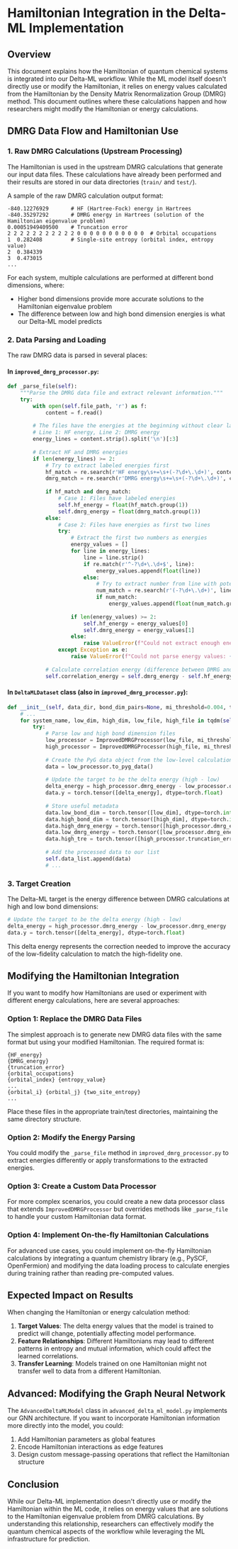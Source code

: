 # Hamiltonian Integration in the Delta-ML Implementation

## Overview

This document explains how the Hamiltonian of quantum chemical systems is integrated into our Delta-ML workflow. While the ML model itself doesn't directly use or modify the Hamiltonian, it relies on energy values calculated from the Hamiltonian by the Density Matrix Renormalization Group (DMRG) method. This document outlines where these calculations happen and how researchers might modify the Hamiltonian or energy calculations.

## DMRG Data Flow and Hamiltonian Use

### 1. Raw DMRG Calculations (Upstream Processing)

The Hamiltonian is used in the upstream DMRG calculations that generate our input data files. These calculations have already been performed and their results are stored in our data directories (`train/` and `test/`).

A sample of the raw DMRG calculation output format:
```
-840.12276929       # HF (Hartree-Fock) energy in Hartrees
-840.35297292       # DMRG energy in Hartrees (solution of the Hamiltonian eigenvalue problem)
0.00051949409500    # Truncation error
2 2 2 2 2 2 2 2 2 2 2 0 0 0 0 0 0 0 0 0 0 0  # Orbital occupations
1  0.282408         # Single-site entropy (orbital index, entropy value)
2  0.384339
3  0.473015
...
```

For each system, multiple calculations are performed at different bond dimensions, where:
- Higher bond dimensions provide more accurate solutions to the Hamiltonian eigenvalue problem
- The difference between low and high bond dimension energies is what our Delta-ML model predicts

### 2. Data Parsing and Loading

The raw DMRG data is parsed in several places:

#### In `improved_dmrg_processor.py`:

```python
def _parse_file(self):
    """Parse the DMRG data file and extract relevant information."""
    try:
        with open(self.file_path, 'r') as f:
            content = f.read()
        
        # The files have the energies at the beginning without clear labels
        # Line 1: HF energy, Line 2: DMRG energy
        energy_lines = content.strip().split('\n')[:3]
        
        # Extract HF and DMRG energies
        if len(energy_lines) >= 2:
            # Try to extract labeled energies first
            hf_match = re.search(r'HF energy\s+=\s+(-?\d+\.\d+)', content)
            dmrg_match = re.search(r'DMRG energy\s+=\s+(-?\d+\.\d+)', content)
            
            if hf_match and dmrg_match:
                # Case 1: Files have labeled energies
                self.hf_energy = float(hf_match.group(1))
                self.dmrg_energy = float(dmrg_match.group(1))
            else:
                # Case 2: Files have energies as first two lines
                try:
                    # Extract the first two numbers as energies
                    energy_values = []
                    for line in energy_lines:
                        line = line.strip()
                        if re.match(r'^-?\d+\.\d+$', line):
                            energy_values.append(float(line))
                        else:
                            # Try to extract number from line with potential other content
                            num_match = re.search(r'(-?\d+\.\d+)', line)
                            if num_match:
                                energy_values.append(float(num_match.group(1)))
                    
                    if len(energy_values) >= 2:
                        self.hf_energy = energy_values[0]
                        self.dmrg_energy = energy_values[1]
                    else:
                        raise ValueError(f"Could not extract enough energy values from beginning of file")
                except Exception as e:
                    raise ValueError(f"Could not parse energy values: {e}")
            
            # Calculate correlation energy (difference between DMRG and HF energies)
            self.correlation_energy = self.dmrg_energy - self.hf_energy
```

#### In `DeltaMLDataset` class (also in `improved_dmrg_processor.py`):

```python
def __init__(self, data_dir, bond_dim_pairs=None, mi_threshold=0.004, transform=None):
    # ...
    for system_name, low_dim, high_dim, low_file, high_file in tqdm(self.delta_pairs, desc="Processing DMRG files"):
        try:
            # Parse low and high bond dimension files
            low_processor = ImprovedDMRGProcessor(low_file, mi_threshold, system_name)
            high_processor = ImprovedDMRGProcessor(high_file, mi_threshold, system_name)
            
            # Create the PyG data object from the low-level calculation
            data = low_processor.to_pyg_data()
            
            # Update the target to be the delta energy (high - low)
            delta_energy = high_processor.dmrg_energy - low_processor.dmrg_energy
            data.y = torch.tensor([delta_energy], dtype=torch.float)
            
            # Store useful metadata
            data.low_bond_dim = torch.tensor([low_dim], dtype=torch.int)
            data.high_bond_dim = torch.tensor([high_dim], dtype=torch.int)
            data.high_dmrg_energy = torch.tensor([high_processor.dmrg_energy], dtype=torch.float)
            data.low_dmrg_energy = torch.tensor([low_processor.dmrg_energy], dtype=torch.float)
            data.high_tre = torch.tensor([high_processor.truncation_error], dtype=torch.float)
            
            # Add the processed data to our list
            self.data_list.append(data)
            # ...
```

### 3. Target Creation

The Delta-ML target is the energy difference between DMRG calculations at high and low bond dimensions:

```python
# Update the target to be the delta energy (high - low)
delta_energy = high_processor.dmrg_energy - low_processor.dmrg_energy
data.y = torch.tensor([delta_energy], dtype=torch.float)
```

This delta energy represents the correction needed to improve the accuracy of the low-fidelity calculation to match the high-fidelity one.

## Modifying the Hamiltonian Integration

If you want to modify how Hamiltonians are used or experiment with different energy calculations, here are several approaches:

### Option 1: Replace the DMRG Data Files

The simplest approach is to generate new DMRG data files with the same format but using your modified Hamiltonian. The required format is:

```
{HF_energy}
{DMRG_energy}
{truncation_error}
{orbital_occupations}
{orbital_index} {entropy_value}
...
{orbital_i} {orbital_j} {two_site_entropy}
...
```

Place these files in the appropriate train/test directories, maintaining the same directory structure.

### Option 2: Modify the Energy Parsing

You could modify the `_parse_file` method in `improved_dmrg_processor.py` to extract energies differently or apply transformations to the extracted energies.

### Option 3: Create a Custom Data Processor

For more complex scenarios, you could create a new data processor class that extends `ImprovedDMRGProcessor` but overrides methods like `_parse_file` to handle your custom Hamiltonian data format.

### Option 4: Implement On-the-fly Hamiltonian Calculations

For advanced use cases, you could implement on-the-fly Hamiltonian calculations by integrating a quantum chemistry library (e.g., PySCF, OpenFermion) and modifying the data loading process to calculate energies during training rather than reading pre-computed values.

## Expected Impact on Results

When changing the Hamiltonian or energy calculation method:

1. **Target Values**: The delta energy values that the model is trained to predict will change, potentially affecting model performance.
2. **Feature Relationships**: Different Hamiltonians may lead to different patterns in entropy and mutual information, which could affect the learned correlations.
3. **Transfer Learning**: Models trained on one Hamiltonian might not transfer well to data from a different Hamiltonian.

## Advanced: Modifying the Graph Neural Network

The `AdvancedDeltaMLModel` class in `advanced_delta_ml_model.py` implements our GNN architecture. If you want to incorporate Hamiltonian information more directly into the model, you could:

1. Add Hamiltonian parameters as global features
2. Encode Hamiltonian interactions as edge features
3. Design custom message-passing operations that reflect the Hamiltonian structure

## Conclusion

While our Delta-ML implementation doesn't directly use or modify the Hamiltonian within the ML code, it relies on energy values that are solutions to the Hamiltonian eigenvalue problem from DMRG calculations. By understanding this relationship, researchers can effectively modify the quantum chemical aspects of the workflow while leveraging the ML infrastructure for prediction. 